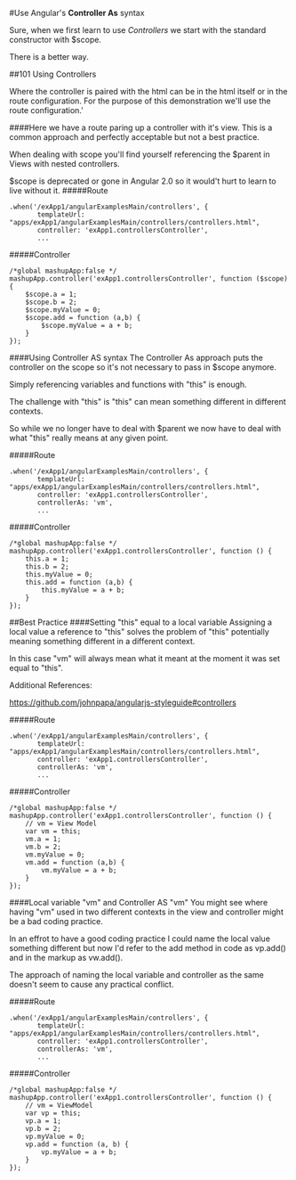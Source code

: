 #Use Angular's **Controller As** syntax

Sure, when we first learn to use *Controllers* we start with the standard constructor with $scope.

There is a better way.

##101 Using Controllers

Where the controller is paired with the html can be in the html itself or in the route configuration.  For the purpose of this demonstration we'll use the route configuration.'

####Here we have a route paring up a controller with it's view.
This is a common approach and perfectly acceptable but not a best practice.

When dealing with scope you'll find yourself referencing the $parent in Views with nested controllers.

$scope is deprecated or gone in Angular 2.0 so it would't hurt to learn to live without it.
#####Route
```
.when('/exApp1/angularExamplesMain/controllers', {
       templateUrl: "apps/exApp1/angularExamplesMain/controllers/controllers.html",
       controller: 'exApp1.controllersController',
       ...
```

#####Controller
```
/*global mashupApp:false */
mashupApp.controller('exApp1.controllersController', function ($scope) {
    $scope.a = 1;
    $scope.b = 2;
    $scope.myValue = 0;
    $scope.add = function (a,b) {
        $scope.myValue = a + b;
    }
});
```

####Using Controller AS syntax
The Controller As approach puts the controller on the scope so it's not necessary to pass in $scope anymore.

Simply referencing variables and functions with "this" is enough.

The challenge with "this" is "this" can mean something different in different contexts.

So while we no longer have to deal with $parent we now have to deal with what "this" really means at any given point.

#####Route
```
.when('/exApp1/angularExamplesMain/controllers', {
       templateUrl: "apps/exApp1/angularExamplesMain/controllers/controllers.html",
       controller: 'exApp1.controllersController',
       controllerAs: 'vm',
       ...
```
#####Controller
```
/*global mashupApp:false */
mashupApp.controller('exApp1.controllersController', function () {
    this.a = 1;
    this.b = 2;
    this.myValue = 0;
    this.add = function (a,b) {
        this.myValue = a + b;
    }
}); 
```

##Best Practice
####Setting "this" equal to a local variable
Assigning a local value a reference to "this" solves the problem of "this" potentially meaning something different in a different context.

In this case "vm" will always mean what it meant at the moment it was set equal to "this".

Additional References:

https://github.com/johnpapa/angularjs-styleguide#controllers 

#####Route
```
.when('/exApp1/angularExamplesMain/controllers', {
       templateUrl: "apps/exApp1/angularExamplesMain/controllers/controllers.html",
       controller: 'exApp1.controllersController',
       controllerAs: 'vm',
       ...
```
#####Controller
```
/*global mashupApp:false */
mashupApp.controller('exApp1.controllersController', function () {
    // vm = View Model
    var vm = this;
    vm.a = 1;
    vm.b = 2;
    vm.myValue = 0;
    vm.add = function (a,b) {
        vm.myValue = a + b;
    }
});    
```
####Local variable "vm" and Controller AS "vm"
You might see where having "vm" used in two different contexts in the view and controller might be a bad coding practice.

In an effrot to have a good coding practice I could name the local value something different but now I'd refer to the add method in code as vp.add() and in the markup as vw.add().

The approach of naming the local variable and controller as the same doesn't seem to cause any practical conflict.

#####Route
```
.when('/exApp1/angularExamplesMain/controllers', {
       templateUrl: "apps/exApp1/angularExamplesMain/controllers/controllers.html",
       controller: 'exApp1.controllersController',
       controllerAs: 'vm',
       ...
```

#####Controller
```
/*global mashupApp:false */
mashupApp.controller('exApp1.controllersController', function () {
    // vm = ViewModel
    var vp = this;
    vp.a = 1;
    vp.b = 2;
    vp.myValue = 0;
    vp.add = function (a, b) {
        vp.myValue = a + b;
    }
});
```
